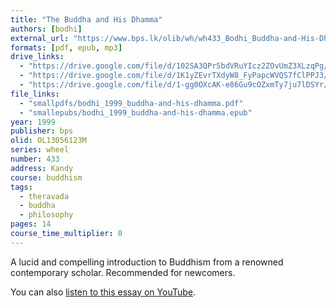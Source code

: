 ```yaml
---
title: "The Buddha and His Dhamma"
authors: [bodhi]
external_url: "https://www.bps.lk/olib/wh/wh433_Bodhi_Buddha-and-His-Dhamma--Two-Lectures.html"
formats: [pdf, epub, mp3]
drive_links:
  - "https://drive.google.com/file/d/102SA3QPr5bdVRuYIcz2ZOvUmZ3XLzqPg/view?usp=drivesdk"
  - "https://drive.google.com/file/d/1K1yZEvrTXdyW8_FyPapcWVQS7fClPPJ3/view?usp=drivesdk"
  - "https://drive.google.com/file/d/1-gg0OXcAK-e86Gu9cOZxmTy7ju7lDSYr/view?usp=drivesdk"
file_links:
  - "smallpdfs/bodhi_1999_buddha-and-his-dhamma.pdf"
  - "smallepubs/bodhi_1999_buddha-and-his-dhamma.epub"
year: 1999
publisher: bps
olid: OL13056123M
series: wheel
number: 433
address: Kandy
course: buddhism
tags:
  - theravada
  - buddha
  - philosophy
pages: 14
course_time_multiplier: 0
---
```


A lucid and compelling introduction to Buddhism from a renowned contemporary scholar. Recommended for newcomers.

You can also [listen to this essay on YouTube](https://youtu.be/4NxgBrKZGE0).
